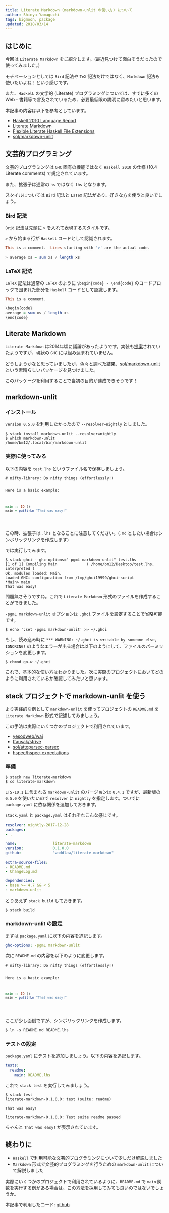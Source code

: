 ```yaml
---
title: Literate Markdown (markdown-unlit の使い方) について
author: Shinya Yamaguchi
tags: bigmoon, package
updated: 2018/03/14
---
```


## はじめに

今回は `Literate Markdown` をご紹介します。(最近見つけて面白そうだったので使ってみました。)

モチベーションとしては `Bird` 記法や `TeX` 記法だけではなく、`Markdown` 記法も使いたいよね！という感じです。

また、`HaskelL` の文学的 (Literate) プログラミングについては、すでに多くのWeb・書籍等で言及されているため、必要最低限の説明に留めたいと思います。

本記事の内容は以下を参考としています。

- [Haskell 2010 Language Report](https://www.haskell.org/definition/haskell2010.pdf)
- [Literate Markdown](https://ghc.haskell.org/trac/ghc/wiki/LiterateMarkdown)
- [Flexible Literate Haskell File Extensions](https://ghc.haskell.org/trac/ghc/wiki/FlexibleLiterateExtension)
- [sol/markdown-unlit](https://github.com/sol/markdown-unlit)

<!--more-->

## 文芸的プログラミング

文芸的プログラミングは `GHC` 固有の機能ではなく `Haskell 2010` の仕様 (10.4 Literate comments) で規定されています。

また、拡張子は通常の `hs` ではなく `lhs` となります。

スタイルについては `Bird` 記法と `LaTeX` 記法があり、好きな方を使うと良いでしょう。

### Bird 記法

`Brid` 記法は先頭に `>` を入れて表現するスタイルです。

`>` から始まる行が `Haskell` コードとして認識されます。

```haskell
This is a comment.  Lines starting with '>' are the actual code.

> average xs = sum xs / length xs
```

### LaTeX 記法

`LaTeX` 記法は通常の `LaTeX` のように `\begin{code} - \end{code}` のコードブロックで囲まれた部分を `Haskell` コードとして認識します。

```haskell
This is a comment.

\begin{code}
average = sum xs / length xs
\end{code}
```

## Literate Markdown

`Literate Markdown` は2014年頃に議論があったようです。実装も[提案](https://github.com/elliottt/ghc/tree/literate-markdown)されていたようですが、現状の `GHC` には組み込まれていません。

どうしようかなと思っていましたが、色々と調べた結果、[sol/markdown-unlit](https://github.com/sol/markdown-unlit) という素晴らしいパッケージを見つけました。

このパッケージを利用することで当初の目的が達成できそうです！

## markdown-unlit

### インストール

`version 0.5.0` を利用したかったので `--resolver=nightly` としました。

```shell
$ stack install markdown-unlit --resolver=nightly
$ which markdown-unlit
/home/bm12/.local/bin/markdown-unlit
```

### 実際に使ってみる

以下の内容を `test.lhs` というファイル名で保存しましょう。

<div class="sourceCode"><pre class="sourceCode markdown"><code class="sourceCode markdown hljs"># nifty-library: Do nifty things (effortlessly!)

Here is a basic example:

```haskell
main :: IO ()
main = putStrLn "That was easy!"
```
</code></pre></div>

この時、拡張子は `.lhs` となることに注意してください。(`.md` としたい場合はシンボリックリンクを作成します)

では実行してみます。

```shell
$ stack ghci --ghc-options="-pgmL markdown-unlit" test.lhs
[1 of 1] Compiling Main             ( /home/bm12/Desktop/test.lhs, interpreted )
Ok, modules loaded: Main.
Loaded GHCi configuration from /tmp/ghci19999/ghci-script
*Main> main
That was easy!
```

問題無さそうですね。これで `Literate Markdown` 形式のファイルを作成することができました。

`-pgmL markdown-unlit` オプションは `.ghci` ファイルを設定することで省略可能です。

```shell
$ echo ':set -pgmL markdown-unlit' >> ~/.ghci
```

もし、読み込み時に `*** WARNING: ~/.ghci is writable by someone else, IGNORING!` のようなエラーが出る場合は以下のようにして、ファイルのパーミッションを変更します。

```shell
$ chmod go-w ~/.ghci
```

これで、基本的な使い方はわかりました。次に実際のプロジェクトにおいてどのように利用されているか確認してみたいと思います。

## stack プロジェクトで markdown-unlit を使う

より実践的な例として `markdown-unlit` を使ってプロジェクトの `README.md` を `Literate Markdown` 形式で記述してみましょう。

この手法は実際にいくつかのプロジェクトで利用されています。

- [yesodweb/wai](https://github.com/yesodweb/wai/tree/master/wai#readme)
- [tfausak/strive](https://github.com/tfausak/strive)
- [sol/attoparsec-parsec](https://github.com/sol/attoparsec-parsec#readme)
- [hspec/hspec-expectations](https://github.com/hspec/hspec-expectations#readme)

### 準備

```shell
$ stack new literate-markdown
$ cd literate-markdown
```

`LTS-10.1` に含まれる `markdown-unlit` のバージョンは `0.4.1` ですが、最新版の `0.5.0` を使いたいので `resolver` に `nightly` を指定します。ついでに `package.yaml` に依存関係を追加しておきます。

`stack.yaml` と `package.yaml` はそれぞれこんな感じです。

```yaml
resolver: nightly-2017-12-28
packages:
- .
```

```yaml
name:                literate-markdown
version:             0.1.0.0
github:              "waddlaw/literate-markdown"

extra-source-files:
- README.md
- ChangeLog.md

dependencies:
- base >= 4.7 && < 5
- markdown-unlit
```

とりあえず `stack build` しておきます。

```shell
$ stack build
```

### markdown-unlit の設定

まずは `package.yaml` に以下の内容を追記します。

```yaml
ghc-options: -pgmL markdown-unlit
```

次に `README.md` の内容を以下のように変更します。

<div class="sourceCode"><pre class="sourceCode markdown"><code class="sourceCode markdown hljs"># nifty-library: Do nifty things (effortlessly!)

Here is a basic example:

```haskell
main :: IO ()
main = putStrLn "That was easy!"
```
</code></pre></div>

ここが少し面倒ですが、シンボリックリンクを作成します。

```shell
$ ln -s README.md README.lhs
```

### テストの設定

`package.yaml` にテストを追加しましょう。以下の内容を追記します。

```yaml
tests:
  readme:
    main: README.lhs
```

これで `stack test` を実行してみましょう。

```shell
$ stack test
literate-markdown-0.1.0.0: test (suite: readme)

That was easy!

literate-markdown-0.1.0.0: Test suite readme passed
```

ちゃんと `That was easy!` が表示されています。

## 終わりに

- `Haskell` で利用可能な文芸的プログラミングについて少しだけ解説しました
- `Markdown` 形式で文芸的プログラミングを行うための `markdown-unlit` について解説しました

実際にいくつかのプロジェクトで利用されているように、`README.md` で `main` 関数を実行する例がある場合は、この方法を採用してみても良いのではないでしょうか。

本記事で利用したコード: [github](https://github.com/waddlaw/example-literate-markdown)